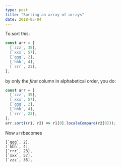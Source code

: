 ```yaml
---
type: post
title: "Sorting an array of arrays"
date: 2018-05-04
---
```


To sort this:
```js
const arr = [
  [`zzz`, 35],
  [`xxx`, 57],
  [`ggg`, 2],
  [`hhh`, 4],
  [`rrr`, 23],
];
```

by only the _first_ column in alphabetical order, you do:

```js
const arr = [
  [`zzz`, 35],
  [`xxx`, 57],
  [`ggg`, 2],
  [`hhh`, 4],
  [`rrr`, 23],
];
arr.sort((r1, r2) => r1[0].localeCompare(r2[0]));
```

Now `arr`becomes
```
[`ggg`, 2],
[`hhh`, 4],
[`rrr`, 23],
[`xxx`, 57],
[`zzz`, 35],
```
